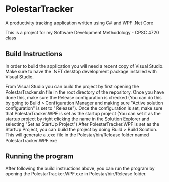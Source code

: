 # PolestarTracker
A productivity tracking application written using C# and WPF .Net Core

This is a project for my Software Development Methodology - CPSC 4720 class

## Build Instructions
In order to build the application you will need a recent copy of Visual Studio. Make sure to have the .NET desktop development package installed with Visual Studio.

From Visual Studio you can build the project by first opening the PolestarTracker.sln file in the root directory of the repository. 
Once you have done this, make sure the Release configuration is checked (You can do this by going to Build > Configuration Manager  and making sure "Active solution configuration" is set to "Release").
Once the configuration is set, make sure that PolestarTracker.WPF is set as the startup project (You can set it as the startup project by right clicking the name in the Solution Explorer and selecting "Set as StartUp Project")
After PolestarTracker.WPF is set as the StartUp Project, you can build the project by doing Build > Build Solution. This will generate a .exe file in the Polestar/bin/Release folder named PolestarTracker.WPF.exe

## Running the program
After following the build instructions above, you can run the program by opening the PolestarTracker.WPF.exe in Polestar/bin/Release folder.
